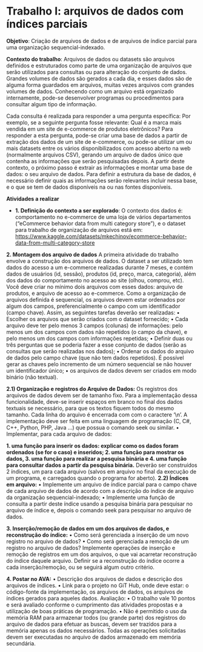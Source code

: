 # Trabalho I: arquivos de dados com índices parciais

**Objetivo**: Criação de arquivos de dados e de arquivos de índice parcial para uma organização
sequencial-indexado.

**Contexto do trabalho**:
Arquivos de dados ou datasets são arquivos definidos e estruturados como parte de uma
organização de arquivos que serão utilizados para consultas ou para alteração do conjunto de
dados. Grandes volumes de dados são gerados a cada dia, e esses dados são de alguma forma
guardados em arquivos, muitas vezes arquivos com grandes volumes de dados.
Conhecendo como um arquivo está organizado internamente, pode-se desenvolver programas ou
procedimentos para consultar algum tipo de informação. 

Cada consulta é realizada para responder a uma pergunta específica:
Por exemplo, se a seguinte pergunta fosse relevante: Qual é a marca mais vendida em
um site de e-commerce de produtos eletrônicos? Para responder a esta pergunta, pode-se criar
uma base de dados a partir de extração dos dados de um site de e-commerce, ou pode-se utilizar
um ou mais datasets entre os vários disponibilizados com acesso aberto na web (normalmente
arquivos CSV), gerando um arquivo de dados único que contenha as informações que serão
pesquisadas depois.
A partir deste contexto, o próximo passo é extrair as informações e montar uma base de dados: o
seu arquivo de dados. Para definir a estrutura da base de dados, é necessário definir quais as
informações serão relevantes incluir nessa base, e o que se tem de dados disponíveis na ou nas
fontes disponíveis.


**Atividades a realizar**
- **1. Definição do contexto a ser explorado**:
O contexto dos dados é: comportamento no e-commerce de uma loja de vários
departamentos (“eCommerce behavior data from multi category store”), e o dataset para trabalho
de organização de arquivos está em:
https://www.kaggle.com/datasets/mkechinov/ecommerce-behavior-data-from-multi-category-store

**2. Montagem dos arquivo de dados**
A primeira atividade do trabalho envolve a construção dos arquivos de dados. O dataset a ser
utilizado tem dados do acesso a um e-commerce realizadas durante 7 meses, e contém dados de
usuários (id, sessão), produtos (id, preço, marca, categoria), além dos dados do comportamento
no acesso ao site (olhou, comprou, etc). Você deve criar no mínimo dois arquivos com esses
dados: arquivo de produtos, e arquivo de acesso ao e-commerce.
Como a organização de arquivos definida é sequencial, os arquivos devem estar ordenados por
algum dos campos, preferencialmente o campo com um identificador (campo chave). Assim, as
seguintes tarefas deverão ser realizadas:
• Escolher os arquivos que serão criados com o dataset fornecido;
• Cada arquivo deve ter pelo menos 3 campos (colunas) de informações: pelo menos um
dos campos com dados não repetidos (o campo da chave), e pelo menos um dos campos
com informações repetidas;
• Definir duas ou três perguntas que se poderia fazer a esse conjunto de dados (serão as
consultas que serão realizadas nos dados);
• Ordenar os dados do arquivo de dados pelo campo chave (que não tem dados repetidos).
É possível gerar as chaves pelo incremento de um número sequencial se não houver um
identificador único;
• os arquivos de dados devem ser criados em modo binário (não textual).

**2.1) Organização e registros do Arquivo de Dados:**
Os registros dos arquivos de dados devem ser de tamanho fixo. Para a implementação dessa
funcionalidade, deve-se inserir espaços em branco no final dos dados textuais se necessário, para
que os textos fiquem todos do mesmo tamanho.
Cada linha do arquivo é encerrada com com o caractere ‘\n’. A implementação deve ser feita em
uma linguagem de programação (C, C#, C++, Python, PHP, Java ...) que possua o comando seek
ou similar.
• Implementar, para cada arquivo de dados:

**1. uma função para inserir os dados: explicar como os dados foram ordenados (se for
o caso) e inseridos;
2. uma função para mostrar os dados,
3. uma função para realizar a pesquisa binária e
4. uma função para consultar dados a partir da pesquisa binária.**
Deverão ser construídos 2 índices, um para cada arquivo (salvos em arquivo no final da execução
de um programa, e carregados quando o programa for aberto).
**2.2) Índices em arquivo:**
• Implemente um arquivo de índice parcial para o campo chave de cada arquivo de dados
de acordo com a descrição do índice de arquivo da organização sequencial-indexado;
• Implemente uma função de consulta a partir deste índice usando a pesquisa binária
para pesquisar no arquivo de índice e, depois o comando seek para pesquisar no arquivo
de dados.

**3. Inserção/remoção de dados em um dos arquivos de dados, e reconstrução do
índice:**
• Como será gerenciada a inserção de um novo registro no arquivo de dados?
• Como será gerenciada a remoção de um registro no arquivo de dados?
Implemente operações de inserção e remoção de registros em um dos arquivos, o que vai
acarretar reconstrução do índice daquele arquivo. Definir se a reconstrução do índice ocorre a
cada inserção/remoção, ou se seguirá algum outro critério.

**4. Postar no AVA:**
• Descrição dos arquivos de dados e descrição dos arquivos de índices.
• Link para o projeto no GiT Hub, onde deve estar: o código-fonte da implementação, os
arquivos de dados, os arquivos de índices gerados para aqueles dados.
Avaliação:
• O trabalho vale 10 pontos e será avaliado conforme o cumprimento das atividades
propostas e a utilização de boas práticas de programação.
• Não é permitido o uso da memória RAM para armazenar todos (ou grande parte) dos
registros do arquivo de dados para efetuar as buscas, devem ser trazidos para a
memória apenas os dados necessários. Todas as operações solicitadas devem ser
executadas no arquivo de dados armazenado em memória secundária.
